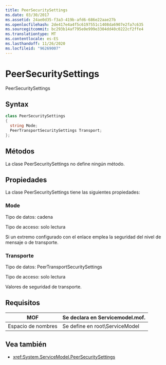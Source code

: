 ```yaml
---
title: PeerSecuritySettings
ms.date: 03/30/2017
ms.assetid: 24ae0d35-f3a3-419b-afd6-686e22aae27b
ms.openlocfilehash: 2de417e4a4f5c6197551c1408da6907e2fa7c635
ms.sourcegitcommit: bc293b14af795e0e999e3304dd40c0222cf2ffe4
ms.translationtype: MT
ms.contentlocale: es-ES
ms.lasthandoff: 11/26/2020
ms.locfileid: "96269007"
---
```

# <a name="peersecuritysettings"></a>PeerSecuritySettings

PeerSecuritySettings  
  
## <a name="syntax"></a>Syntax  
  
```csharp
class PeerSecuritySettings  
{  
  string Mode;  
  PeerTransportSecuritySettings Transport;  
};  
```  
  
## <a name="methods"></a>Métodos  

 La clase PeerSecuritySettings no define ningún método.  
  
## <a name="properties"></a>Propiedades  

 La clase PeerSecuritySettings tiene las siguientes propiedades:  
  
### <a name="mode"></a>Mode  

 Tipo de datos: cadena  
  
 Tipo de acceso: solo lectura  
  
 Si un extremo configurado con el enlace emplea la seguridad del nivel de mensaje o de transporte.  
  
### <a name="transport"></a>Transporte  

 Tipo de datos: PeerTransportSecuritySettings  
  
 Tipo de acceso: solo lectura  
  
 Valores de seguridad de transporte.  
  
## <a name="requirements"></a>Requisitos  
  
|MOF|Se declara en Servicemodel.mof.|  
|---------|-----------------------------------|  
|Espacio de nombres|Se define en root\ServiceModel|  
  
## <a name="see-also"></a>Vea también

- <xref:System.ServiceModel.PeerSecuritySettings>
